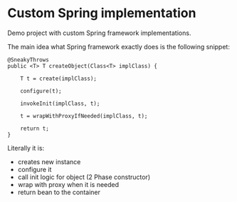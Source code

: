 # Custom Spring implementation

Demo project with custom Spring framework implementations.

The main idea what Spring framework exactly does is the following snippet:

    @SneakyThrows
    public <T> T createObject(Class<T> implClass) {

        T t = create(implClass);

        configure(t);

        invokeInit(implClass, t);

        t = wrapWithProxyIfNeeded(implClass, t);

        return t;
    }

Literally it is:
- creates new instance
- configure it
- call init logic for object (2 Phase constructor)
- wrap with proxy when it is needed
- return bean to the container